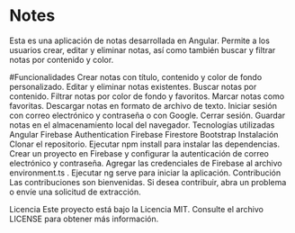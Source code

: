 # Notes
Esta es una aplicación de notas desarrollada en Angular. Permite a los usuarios crear, editar y eliminar notas, así como también buscar y filtrar notas por contenido y color.

#Funcionalidades
Crear notas con título, contenido y color de fondo personalizado.
Editar y eliminar notas existentes.
Buscar notas por contenido.
Filtrar notas por color de fondo y favoritos.
Marcar notas como favoritas.
Descargar notas en formato de archivo de texto.
Iniciar sesión con correo electrónico y contraseña o con Google.
Cerrar sesión.
Guardar notas en el almacenamiento local del navegador.
Tecnologías utilizadas
Angular
Firebase Authentication
Firebase Firestore
Bootstrap
Instalación
Clonar el repositorio.
Ejecutar 
npm install
 para instalar las dependencias.
Crear un proyecto en Firebase y configurar la autenticación de correo electrónico y contraseña.
Agregar las credenciales de Firebase al archivo 
environment.ts
.
Ejecutar 
ng serve
 para iniciar la aplicación.
Contribución
Las contribuciones son bienvenidas. Si desea contribuir, abra un problema o envíe una solicitud de extracción.

Licencia
Este proyecto está bajo la Licencia MIT. Consulte el archivo LICENSE para obtener más información.
